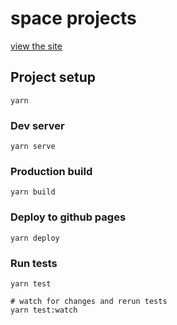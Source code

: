 # space projects

[view the site](https://space.martynaselli.com)

## Project setup

```
yarn
```

### Dev server

```
yarn serve
```

### Production build

```
yarn build
```

### Deploy to github pages

```
yarn deploy
```

### Run tests

```
yarn test

# watch for changes and rerun tests
yarn test:watch
```

